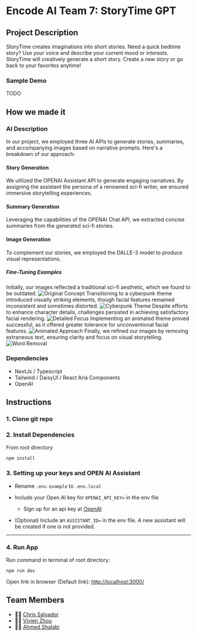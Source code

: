 # Encode AI Team 7: StoryTime GPT

## Project Description

StoryTime creates imaginations into short stories. Need a quick bedtime story? Use your voice and describe your current mood or interests. StoryTime will creatively generate a short story. Create a new story or go back to your favorites anytime!

### Sample Demo

TODO

## How we made it

### AI Description

In our project, we employed three AI APIs to generate stories, summaries, and accompanying images based on narrative prompts. Here's a breakdown of our approach:
#### Story Generation
We utilized the OPENAI Assistant API to generate engaging narratives. By assigning the assistant the persona of a renowned sci-fi writer, we ensured immersive storytelling experiences.
#### Summary Generation
Leveraging the capabilities of the OPENAI Chat API, we extracted concise summaries from the generated sci-fi stories. 
#### Image Generation
To complement our stories, we employed the DALLE-3 model to produce visual representations. 

##### Fine-Tuning Examples
Initially, our images reflected a traditional sci-fi aesthetic, which we found to be outdated.
![Original Concept](./public/example/1.png)
Transitioning to a cyberpunk theme introduced visually striking elements, though facial features remained inconsistent and sometimes distorted.
![Cyberpunk Theme](./public/example/2.png)
 Despite efforts to enhance character details, challenges persisted in achieving satisfactory facial rendering.
![Detailed Focus](./public/example/3.png)
Implementing an animated theme proved successful, as it offered greater tolerance for unconventional facial features.
![Animated Approach](./public/example/4.png)
Finally, we refined our images by removing extraneous text, ensuring clarity and focus on visual storytelling.
![Word Removal](./public/example/5.png)

### Dependencies
- NextJs / Typescript
- Tailwind / DaisyUI / React Aria Components
- OpenAI

## Instructions

### 1. Clone git repo

### 2. Install Dependencies

From root directory

```text
npm install
```

### 3. Setting up your keys and OPEN AI Assistant

- Rename `.env.example` to `.env.local`

- Include your Open AI key for `OPENAI_API_KEY=` in the env file
  - Sign up for an api key at [OpenAI](https://openai.com/)
- (Optional) Include an `ASSISTANT_ID=` in the env file. A new assistant will be created if one is not provided.

---

### 4. Run App

Run command in terminal of root directory:

```text
npm run dev
```

Open link in browser (Default link): [http://localhost:3000/](http://localhost:3000/)

## Team Members
- 👨‍💻 [Chris Salvador](https://github.com/csalvador58)
- 👩‍💻 [Vivien Zhou](https://github.com/vivienzhou2014)
- 👨‍💻 [Ahmed Shalabi](https://github.com/aashalabi)

